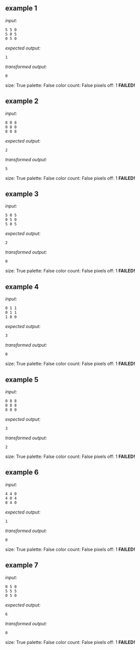 
## example 1
*input:*
```
5 5 0
5 0 5
0 5 0
```
*expected output:*
```
1
```
*transformed output:*
```
0
```
size: True
palette: False
color count: False
pixels off: 1
**FAILED!**

## example 2
*input:*
```
8 0 8
0 8 0
8 0 8
```
*expected output:*
```
2
```
*transformed output:*
```
5
```
size: True
palette: False
color count: False
pixels off: 1
**FAILED!**

## example 3
*input:*
```
5 0 5
0 5 0
5 0 5
```
*expected output:*
```
2
```
*transformed output:*
```
0
```
size: True
palette: False
color count: False
pixels off: 1
**FAILED!**

## example 4
*input:*
```
0 1 1
0 1 1
1 0 0
```
*expected output:*
```
3
```
*transformed output:*
```
0
```
size: True
palette: False
color count: False
pixels off: 1
**FAILED!**

## example 5
*input:*
```
0 8 8
0 8 8
8 0 0
```
*expected output:*
```
3
```
*transformed output:*
```
2
```
size: True
palette: False
color count: False
pixels off: 1
**FAILED!**

## example 6
*input:*
```
4 4 0
4 0 4
0 4 0
```
*expected output:*
```
1
```
*transformed output:*
```
0
```
size: True
palette: False
color count: False
pixels off: 1
**FAILED!**

## example 7
*input:*
```
0 5 0
5 5 5
0 5 0
```
*expected output:*
```
6
```
*transformed output:*
```
0
```
size: True
palette: False
color count: False
pixels off: 1
**FAILED!**
